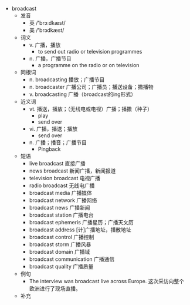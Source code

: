 - broadcast
  - 发音
    - 英 /'brɔːdkæst/
    - 美 /'brɔdkæst/
  - 词义
    - v. 广播，播放
      - to send out radio or television programmes
    - n. 广播，广播节目
      - a programme on the radio or on television
  - 同根词
    - n. broadcasting 播放；广播节目
    - n. broadcaster 广播公司；广播员；播送设备；撒播物
    - v. broadcasting 广播（broadcast的ing形式）
  - 近义词
    - vt. 播送，播放；（无线电或电视）广播；播撒（种子）
      - play
      - send over
    - vi. 广播，播送；播放
      - send over
    - n. 广播；播音；广播节目
      - Pingback
  - 短语
    - live broadcast 直接广播
    - news broadcast 新闻广播，新闻报道
    - television broadcast 电视广播
    - radio broadcast 无线电广播
    - broadcast media 广播媒体
    - broadcast network 广播网络
    - broadcast news 广播新闻
    - broadcast station 广播电台
    - broadcast ephemeris 广播星历；广播天文历
    - broadcast address [计]广播地址，播散地址
    - broadcast control 广播控制
    - broadcast storm 广播风暴
    - broadcast domain 广播域
    - broadcast communication 广播通信
    - broadcast quality 广播质量
  - 例句
    - The interview was broadcast live across Europe. 这次采访向整个欧洲进行了现场直播。
  - 补充